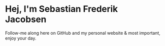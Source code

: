 # Hej, I'm Sebastian Frederik Jacobsen

Follow-me along here on GitHub and my personal website & most important, enjoy your day.
